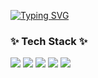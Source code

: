 [![Typing SVG](https://readme-typing-svg.demolab.com/?lines=Welcome+to+jihyo's+github)](https://git.io/typing-svg)
<h3>✨ Tech Stack ✨</h3>
<div>
  <img src="https://img.shields.io/badge/Java-007396?style=for-the-badge&logo=Java&logoColor=white"> 
  <img src="https://img.shields.io/badge/JSP-007396?style=for-the-badge&logo=JSP&logoColor=white">
<!--   <img src="https://img.shields.io/badge/python-3776AB?style=for-the-badge&logo=python&logoColor=white">  -->
  <img src="https://img.shields.io/badge/html5-E34F26?style=for-the-badge&logo=html5&logoColor=white"> 
  <img src="https://img.shields.io/badge/css3-1572B6?style=for-the-badge&logo=css3&logoColor=white"> 
  <img src="https://img.shields.io/badge/JavaScript-F7DF1E.svg?style=for-the-badge&logo=JavaScript&logoColor=white">
<!--   <img src="https://img.shields.io/badge/react-20232a.svg?style=for-the-badge&logo=react&logoColor=61DAFB" /> -->
</div>


